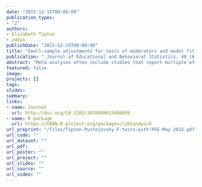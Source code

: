 ```yaml
---
date: "2015-12-15T00:00:00"
publication_types:
- "2"
authors:
- Elizabeth Tipton
- admin
publishDate: "2015-12-15T00:00:00"
title: "Small-sample adjustments for tests of moderators and model fit using robust variance estimation in meta-regression"
publication: "_Journal of Educational and Behavioral Statistics, 40_(6), 604-634"
abstract: "Meta-analyses often include studies that report multiple effect sizes based on a common pool of subjects or that report effect sizes from several samples that were treated with very similar research protocols. The inclusion of such studies introduces dependence among the effect size estimates. When the number of studies is large, robust variance estimation (RVE) provides a method for pooling dependent effects, even when information on the exact dependence structure is not available. When the number of studies is small or moderate, however, test statistics and confidence intervals based on RVE can have inflated Type I error. This article describes and investigates several small-sample adjustments to F-statistics based on RVE. Simulation results demonstrate that one such test, which approximates the test statistic using Hotelling’s T-squared distribution, is level-α and uniformly more powerful than the others. An empirical application demonstrates how results based on this test compare to the large-sample F-test."
featured: false
image: 
projects: []
tags: 
slides: 
summary: 
links:
- name: Journal
  url: http://doi.org/10.3102/1076998615606099
- name: R package
  url: https://CRAN.R-project.org/package=clubSandwich
url_preprint: "/files/Tipton-Pustejovsky-F-tests-with-RVE-May-2015.pdf"
url_code: ""
url_dataset: ""
url_pdf: 
url_poster: ""
url_project: ""
url_slides: ""
url_source: ""
url_video: ""
---
```

